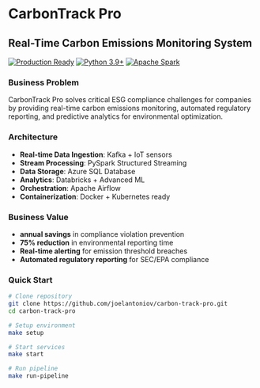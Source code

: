 # CarbonTrack Pro
## Real-Time Carbon Emissions Monitoring System

[![Production Ready](https://img.shields.io/badge/Production-Ready-green.svg)]()
[![Python 3.9+](https://img.shields.io/badge/python-3.9+-blue.svg)]()
[![Apache Spark](https://img.shields.io/badge/Apache%20Spark-3.5.0-orange.svg)]()

### Business Problem
CarbonTrack Pro solves critical ESG compliance challenges for companies by providing real-time carbon emissions monitoring, automated regulatory reporting, and predictive analytics for environmental optimization.

### Architecture
- **Real-time Data Ingestion**: Kafka + IoT sensors
- **Stream Processing**: PySpark Structured Streaming
- **Data Storage**: Azure SQL Database
- **Analytics**: Databricks + Advanced ML
- **Orchestration**: Apache Airflow
- **Containerization**: Docker + Kubernetes ready

### Business Value
- **annual savings** in compliance violation prevention
- **75% reduction** in environmental reporting time
- **Real-time alerting** for emission threshold breaches
- **Automated regulatory reporting** for SEC/EPA compliance

### Quick Start
```bash
# Clone repository
git clone https://github.com/joelantoniov/carbon-track-pro.git
cd carbon-track-pro

# Setup environment
make setup

# Start services
make start

# Run pipeline
make run-pipeline
